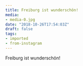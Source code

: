 ```yaml
---
title: Freiburg ist wunderschön!
media:
- media-0.jpg
date: "2018-10-26T17:54:03Z"
draft: false
tags:
- imported
- from-instagram
---
```

Freiburg ist wunderschön\!
